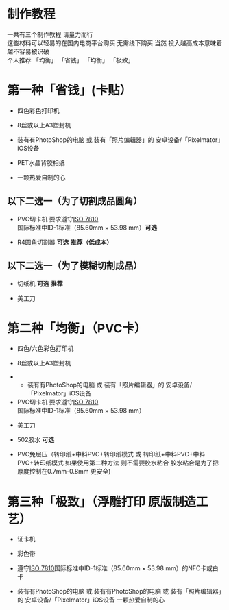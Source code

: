 # 制作教程
一共有三个制作教程 请量力而行  
这些材料可以轻易的在国内电商平台购买 无需线下购买
当然 投入越高成本意味着越不容易被识破  
个人推荐 「均衡」
「省钱」
「均衡」
「极致」  


# 第一种「省钱」(卡贴）

* 四色彩色打印机  
- 8丝或以上A3塑封机 
* 装有有PhotoShop的电脑 或 装有「照片编辑器」的 安卓设备/「Pixelmator」iOS设备
- PET水晶背胶相纸  
* 一颗热爱自制的心  

## 以下二选一（为了切割成品圆角）
* PVC切卡机 要求遵守[ISO 7810](https://zh.wikipedia.org/wiki/ISO_7810)国际标准中ID-1标准（85.60mm × 53.98 mm）**可选**  
- R4圆角切割器 **可选**  **推荐（低成本）**  

## 以下二选一（为了模糊切割成品）
* 切纸机 **可选** **推荐**
- 美工刀  

# 第二种「均衡」（PVC卡）
* 四色/六色彩色打印机  
- 8丝或以上A3塑封机
* * 装有有PhotoShop的电脑 或 装有「照片编辑器」的 安卓设备/「Pixelmator」iOS设备
* PVC切卡机 要求遵守[ISO 7810](https://zh.wikipedia.org/wiki/ISO_7810)国际标准中ID-1标准（85.60mm × 53.98 mm）
- 美工刀
* 502胶水 **可选** 
- PVC免层压（转印纸+中料PVC+转印纸模式 或 转印纸+中料PVC+中料PVC+转印纸模式 如果使用第二种方法 则不需要胶水粘合 胶水粘合是为了把厚度控制在0.7mm-0.8mm 更安全)  

# 第三种「极致」（浮雕打印 原版制造工艺）
* 证卡机
- 彩色带
* 遵守[ISO 7810](https://zh.wikipedia.org/wiki/ISO_7810)国际标准中ID-1标准（85.60mm × 53.98 mm）的NFC卡或白卡
- 装有有PhotoShop的电脑 或 装有有PhotoShop的电脑 或 装有「照片编辑器」的 安卓设备/「Pixelmator」iOS设备
一颗热爱自制的心
